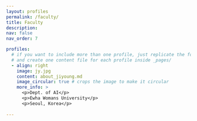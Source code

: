 ```yaml
---
layout: profiles
permalink: /faculty/
title: Faculty
description: 
nav: false
nav_order: 7

profiles:
  # if you want to include more than one profile, just replicate the following block
  # and create one content file for each profile inside _pages/
  - align: right
    image: jy.jpg
    content: about_jiyoung.md
    image_circular: true # crops the image to make it circular
    more_info: >
      <p>Dept. of AI</p>
      <p>Ewha Womans University</p>
      <p>Seoul, Korea</p>
 
---
```


